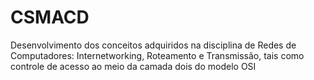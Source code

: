 # CSMACD
Desenvolvimento dos conceitos adquiridos na disciplina de Redes de Computadores: Internetworking, Roteamento e Transmissão, tais como controle de acesso ao meio da camada dois do modelo OSI
